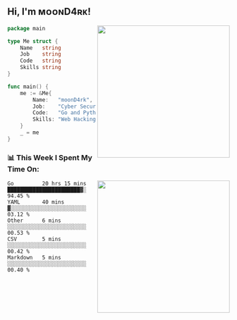 <h2> Hi, I'm ᴍᴏᴏɴD4ʀᴋ!</h2>
<img align='right' src="https://github-readme-stats.vercel.app/api?username=moond4rk&show_icons=true&theme=radical" width="300">


```go
package main

type Me struct {
	Name   string
	Job    string
	Code   string
	Skills string
}

func main() {
	me := &Me{
		Name:   "moonD4rk",
		Job:    "Cyber Security Engineer",
		Code:   "Go and Python and Others",
		Skills: "Web Hacking ^o^",
	}
	_ = me
}
```



<h3>📊 This Week I Spent My Time On:</h3>
<img align='right' src="https://spotify-github-profile.vercel.app/api/view?uid=iftr63d5ost38g0o26wcjzd8k&cover_image=true&theme=novatorem" width="300">

<!--START_SECTION:waka-->
```text
Go         20 hrs 15 mins  ███████████████████████▓░   94.45 % 
YAML       40 mins         ▓░░░░░░░░░░░░░░░░░░░░░░░░   03.12 % 
Other      6 mins          ░░░░░░░░░░░░░░░░░░░░░░░░░   00.53 % 
CSV        5 mins          ░░░░░░░░░░░░░░░░░░░░░░░░░   00.42 % 
Markdown   5 mins          ░░░░░░░░░░░░░░░░░░░░░░░░░   00.40 % 
```
<!--END_SECTION:waka-->

